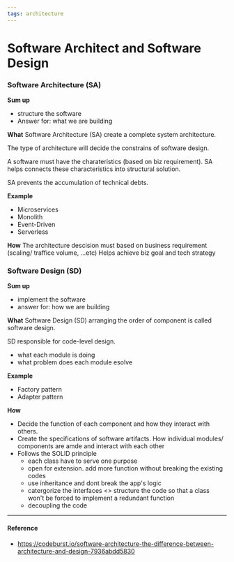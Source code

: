 ```yaml
---
tags: architecture
---
```


# Software Architect and Software Design

### Software Architecture (SA)
**Sum up**
- structure the software
- Answer for: what we are building

**What**
Software Architecture (SA) 
create a complete system architecture. 

The type of architecture will decide the constrains of software design. 

A software must have the charateristics (based on biz requirement). SA helps connects these characteristics into structural solution. 

SA prevents the accumulation of technical debts.

**Example**
- Microservices 
- Monolith
- Event-Driven
- Serverless

**How**
The architecture descision must based on business requirement (scaling/ traffice volume, ...etc) 
Helps achieve biz goal and tech strategy

### Software Design (SD)
**Sum up**
- implement the software
- answer for: how we are building

**What**
Software Design (SD) arranging the order of component is called software design. 

SD responsible for code-level design. 
- what each module is doing
- what problem does each module esolve

**Example**
- Factory pattern
- Adapter pattern

**How**
- Decide the function of each component and how they interact with others.
- Create the specifications of software artifacts. How individual modules/ components are amde and interact with each other
- Follows the SOLID principle
	- each class have to serve one purpose
	- open for extension. add more function without breaking the existing codes
	- use inheritance and dont break the app's logic
	- catergorize the interfaces <> structure the code so that a class won't be forced to implement a redundant function
	- decoupling the code 

---

#### Reference

- https://codeburst.io/software-architecture-the-difference-between-architecture-and-design-7936abdd5830